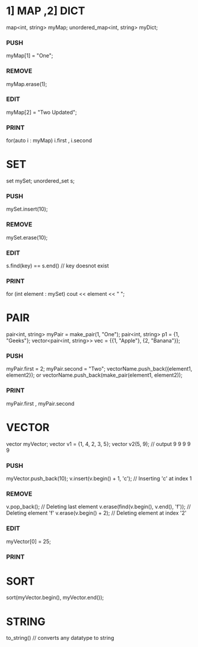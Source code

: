# 1] MAP ,2] DICT
map<int, string> myMap;
unordered_map<int, string> myDict;
### PUSH     
myMap[1] = "One";
### REMOVE
myMap.erase(1);
### EDIT
myMap[2] = "Two Updated";
### PRINT
for(auto i : myMap)
    i.first , i.second

# SET
set<int> mySet;
unordered_set<int> s;
### PUSH
mySet.insert(10);
### REMOVE
mySet.erase(10);
### EDIT
s.find(key) == s.end() // key doesnot exist
### PRINT
for (int element : mySet) 
    cout << element << " ";

# PAIR
pair<int, string> myPair = make_pair(1, "One");
pair<int, string> p1 = {1, "Geeks"};
vector<pair<int, string>> vec = {{1, "Apple"}, {2, "Banana"}};
### PUSH
myPair.first = 2;
myPair.second = "Two";
vectorName.push_back({element1, element2});
               or 
vectorName.push_back(make_pair(element1, element2));
### PRINT
myPair.first , myPair.second

# VECTOR
vector<int> myVector;
vector<int> v1 = {1, 4, 2, 3, 5};
vector<int> v2(5, 9); // output 9 9 9 9 9
### PUSH
myVector.push_back(10);
v.insert(v.begin() + 1, 'c'); // Inserting 'c' at index 1
### REMOVE
v.pop_back(); // Deleting last element 
v.erase(find(v.begin(), v.end(), 'f')); // Deleting element 'f'
v.erase(v.begin() + 2); // Deleting element at index '2'
### EDIT
myVector[0] = 25;
### PRINT

# SORT
sort(myVector.begin(), myVector.end());

# STRING

to_string() // converts any datatype to string
